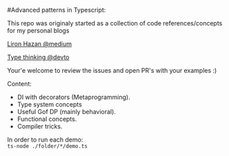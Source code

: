 #Advanced patterns in Typescript:

This repo was originaly started as a collection of code references/concepts for my personal blogs

[Liron Hazan @medium](https://medium.com/@lironhazan)

[Type thinking @devto](https://dev.to/lironn_h/type-thinking-p1-types-3j94)


Your'e welcome to review the issues and open PR's with your examples :)

Content:
- DI with decorators (Metaprogramming). 
- Type system concepts
- Useful Gof DP (mainly behavioral).
- Functional concepts.
- Compiler tricks.

In order to run each demo:  
`ts-node ./folder/*/demo.ts`
